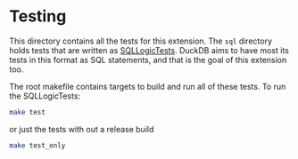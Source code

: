 # Testing

This directory contains all the tests for this extension. The `sql` directory holds tests that are written as [SQLLogicTests](https://duckdb.org/dev/sqllogictest/intro.html). DuckDB aims to have most its tests in this format as SQL statements, and that is the goal of this extension too.

The root makefile contains targets to build and run all of these tests. To run the SQLLogicTests:
```bash
make test
```
or just the tests with out a release build
```bash
make test_only
```
